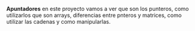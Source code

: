 **Apuntadores**
en este proyecto vamos a ver que son los punteros, como utilizarlos
que son arrays, diferencias entre pnteros y matrices, como utilizar las cadenas y como manipularlas.